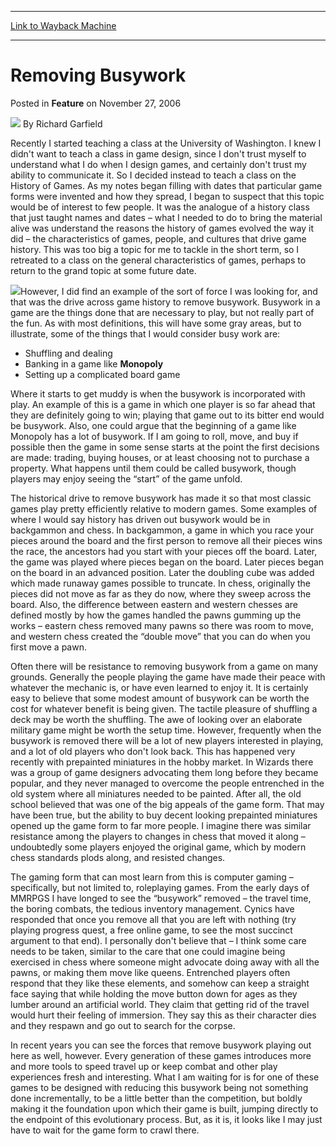 
---
[Link to Wayback Machine](https://web.archive.org/web/20191031011523/https://magic.wizards.com/en/articles/archive/removing-busywork-2006-11-27)

[_metadata_:author]:- "Richard Garfield"
[_metadata_:generator]:- "Drupal 7 (http://drupal.org)"
[_metadata_:node]:- "621831"
[_metadata_:publish_date]:- "2006-11-27"
[_metadata_:source]:- "div-main-content"
[_metadata_:title]:- "Removing Busywork"
[_metadata_:wayback_capture_timestamp]:- "2019-10-31 01:15:23"
[_metadata_:wayback_raw_url]:- "https://web.archive.org/web/20191031011523id_/https://magic.wizards.com/en/articles/archive/removing-busywork-2006-11-27"
[_metadata_:wayback_url]:- "https://magic.wizards.com/en/articles/archive/removing-busywork-2006-11-27"
---


Removing Busywork
=================



 Posted in **Feature**
 on November 27, 2006 






![](https://media.magic.wizards.com/styles/auth_small/public/images/person/authorpic_richardgarfield_0.jpg)
By Richard Garfield












Recently I started teaching a class at the University of Washington. I knew I didn't want to teach a class in game design, since I don't trust myself to understand what I do when I design games, and certainly don't trust my ability to communicate it. So I decided instead to teach a class on the History of Games. As my notes began filling with dates that particular game forms were invented and how they spread, I began to suspect that this topic would be of interest to few people. It was the analogue of a history class that just taught names and dates – what I needed to do to bring the material alive was understand the reasons the history of games evolved the way it did – the characteristics of games, people, and cultures that drive game history. This was too big a topic for me to tackle in the short term, so I retreated to a class on the general characteristics of games, perhaps to return to the grand topic at some future date.


![](https://media.wizards.com/legacy/global/images/mtgcom_daily_rg1_picmain_en.jpg)However, I did find an example of the sort of force I was looking for, and that was the drive across game history to remove busywork. Busywork in a game are the things done that are necessary to play, but not really part of the fun. As with most definitions, this will have some gray areas, but to illustrate, some of the things that I would consider busy work are:


* Shuffling and dealing
* Banking in a game like **Monopoly**
* Setting up a complicated board game

Where it starts to get muddy is when the busywork is incorporated with play. An example of this is a game in which one player is so far ahead that they are definitely going to win; playing that game out to its bitter end would be busywork. Also, one could argue that the beginning of a game like Monopoly has a lot of busywork. If I am going to roll, move, and buy if possible then the game in some sense starts at the point the first decisions are made: trading, buying houses, or at least choosing not to purchase a property. What happens until them could be called busywork, though players may enjoy seeing the “start” of the game unfold.


The historical drive to remove busywork has made it so that most classic games play pretty efficiently relative to modern games. Some examples of where I would say history has driven out busywork would be in backgammon and chess. In backgammon, a game in which you race your pieces around the board and the first person to remove all their pieces wins the race, the ancestors had you start with your pieces off the board. Later, the game was played where pieces began on the board. Later pieces began on the board in an advanced position. Later the doubling cube was added which made runaway games possible to truncate. In chess, originally the pieces did not move as far as they do now, where they sweep across the board. Also, the difference between eastern and western chesses are defined mostly by how the games handled the pawns gumming up the works – eastern chess removed many pawns so there was room to move, and western chess created the “double move” that you can do when you first move a pawn.


Often there will be resistance to removing busywork from a game on many grounds. Generally the people playing the game have made their peace with whatever the mechanic is, or have even learned to enjoy it. It is certainly easy to believe that some modest amount of busywork can be worth the cost for whatever benefit is being given. The tactile pleasure of shuffling a deck may be worth the shuffling. The awe of looking over an elaborate military game might be worth the setup time. However, frequently when the busywork is removed there will be a lot of new players interested in playing, and a lot of old players who don't look back. This has happened very recently with prepainted miniatures in the hobby market. In Wizards there was a group of game designers advocating them long before they became popular, and they never managed to overcome the people entrenched in the old system where all miniatures needed to be painted. After all, the old school believed that was one of the big appeals of the game form. That may have been true, but the ability to buy decent looking prepainted miniatures opened up the game form to far more people. I imagine there was similar resistance among the players to changes in chess that moved it along – undoubtedly some players enjoyed the original game, which by modern chess standards plods along, and resisted changes.


The gaming form that can most learn from this is computer gaming – specifically, but not limited to, roleplaying games. From the early days of MMRPGS I have longed to see the “busywork” removed – the travel time, the boring combats, the tedious inventory management. Cynics have responded that once you remove all that you are left with nothing (try playing progress quest, a free online game, to see the most succinct argument to that end). I personally don't believe that – I think some care needs to be taken, similar to the care that one could imagine being exercised in chess where someone might advocate doing away with all the pawns, or making them move like queens. Entrenched players often respond that they like these elements, and somehow can keep a straight face saying that while holding the move button down for ages as they lumber around an artificial world. They claim that getting rid of the travel would hurt their feeling of immersion. They say this as their character dies and they respawn and go out to search for the corpse.


In recent years you can see the forces that remove busywork playing out here as well, however. Every generation of these games introduces more and more tools to speed travel up or keep combat and other play experiences fresh and interesting. What I am waiting for is for one of these games to be designed with reducing this busywork being not something done incrementally, to be a little better than the competition, but boldly making it the foundation upon which their game is built, jumping directly to the endpoint of this evolutionary process. But, as it is, it looks like I may just have to wait for the game form to crawl there.








